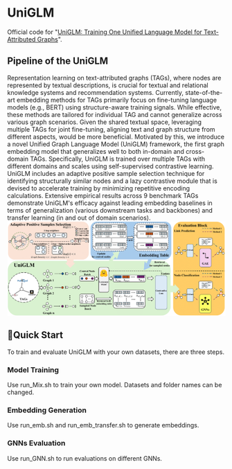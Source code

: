 # UniGLM
Official code for "[UniGLM: Training One Unified Language Model for Text-Attributed Graphs](https://arxiv.org/abs/2406.08310v2)". 

## Pipeline of the UniGLM
Representation learning on text-attributed graphs (TAGs), where nodes are represented by textual descriptions, is crucial for textual and relational knowledge systems and recommendation systems. Currently, state-of-the-art embedding methods for TAGs primarily focus on fine-tuning language models (e.g., BERT) using structure-aware training signals. While effective, these methods are tailored for individual TAG and cannot generalize across various graph scenarios. Given the shared textual space, leveraging multiple TAGs for joint fine-tuning, aligning text and graph structure from different aspects, would be more beneficial. Motivated by this, we introduce a novel Unified Graph Language Model (UniGLM) framework, the first graph embedding model that generalizes well to both in-domain and cross-domain TAGs. Specifically, UniGLM is trained over multiple TAGs with different domains and scales using self-supervised contrastive learning. UniGLM includes an adaptive positive sample selection technique for identifying structurally similar nodes and a lazy contrastive module that is devised to accelerate training by minimizing repetitive encoding calculations. Extensive empirical results across 9 benchmark TAGs demonstrate UniGLM's efficacy against leading embedding baselines in terms of generalization (various downstream tasks and backbones) and transfer learning (in and out of domain scenarios).
![architecture](https://github.com/NYUSHCS/UniGLM/blob/main/img/UniGLMpipeline.png)

## 🚀Quick Start
To train and evaluate UniGLM with your own datasets, there are three steps.

### Model Training
Use run_Mix.sh to train your own model. Datasets and folder names can be changed.

### Embedding Generation
Use run_emb.sh and run_emb_transfer.sh to generate embeddings.

### GNNs Evaluation
Use run_GNN.sh to run evaluations on different GNNs.

